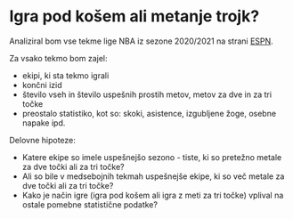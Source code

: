 # Igra pod košem ali metanje trojk?

Analiziral bom vse tekme lige NBA iz sezone 2020/2021 na strani
[ESPN](https://www.espn.com/nba/scoreboard).

Za vsako tekmo bom zajel:
* ekipi, ki sta tekmo igrali
* končni izid
* število vseh in število uspešnih prostih metov, metov za dve in za tri točke 
* preostalo statistiko, kot so: skoki, asistence, izgubljene žoge, osebne napake ipd.

Delovne hipoteze:
* Katere ekipe so imele uspešnejšo sezono - tiste, ki so pretežno metale za dve točki ali za tri točke?
* Ali so bile v medsebojnih tekmah uspešnejše ekipe, ki so več metale za dve točki ali za tri točke?
* Kako je način igre (igra pod košem ali igra z meti za tri točke) vplival na ostale pomebne statistične podatke?